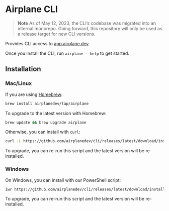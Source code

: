 # Airplane CLI

> **Note**
> As of May 12, 2023, the CLI’s codebase was migrated into an internal monorepo. Going forward, this repository will only be used as a release target for new CLI versions.

Provides CLI access to [app.airplane.dev](https://app.airplane.dev).

Once you install the CLI, run `airplane --help` to get started.

## Installation

### Mac/Linux

If you are using [Homebrew](https://brew.sh/):

```sh
brew install airplanedev/tap/airplane
```

To upgrade to the latest version with Homebrew:

```sh
brew update && brew upgrade airplane
```

Otherwise, you can install with `curl`:

```sh
curl -L https://github.com/airplanedev/cli/releases/latest/download/install.sh | sh
```

To upgrade, you can re-run this script and the latest version will be re-installed.

### Windows

On Windows, you can install with our PowerShell script:

```sh
iwr https://github.com/airplanedev/cli/releases/latest/download/install.ps1 -useb | iex
```

To upgrade, you can re-run this script and the latest version will be re-installed.
